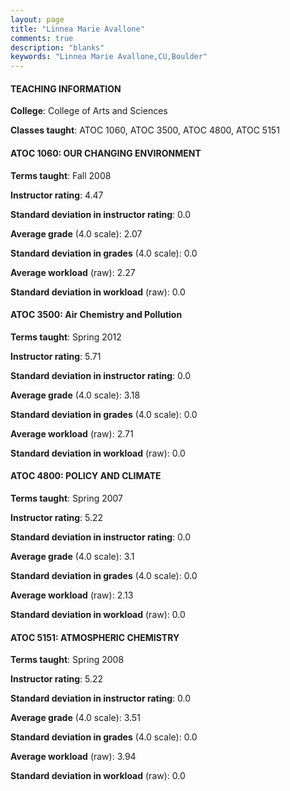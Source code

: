 ```yaml
---
layout: page
title: "Linnea Marie Avallone" 
comments: true
description: "blanks"
keywords: "Linnea Marie Avallone,CU,Boulder"
---
```

<head>
<script src="https://ajax.googleapis.com/ajax/libs/jquery/2.1.3/jquery.min.js"></script>
<script src="https://dl.dropboxusercontent.com/s/pc42nxpaw1ea4o9/highcharts.js?dl=0"></script>
<!-- <script src="../assets/js/highcharts.js"></script> -->
<style type="text/css">@font-face {
	font-family: "Bebas Neue";
	src: url(https://www.filehosting.org/file/details/544349/BebasNeue Regular.otf) format("opentype");
	}
	h1.Bebas { 
		font-family: "Bebas Neue", Verdana, Tahoma;
	}
</style>
</head>
	   
#### TEACHING INFORMATION

**College**: College of Arts and Sciences

**Classes taught**: ATOC 1060, ATOC 3500, ATOC 4800, ATOC 5151

#### ATOC 1060: OUR CHANGING ENVIRONMENT

**Terms taught**: Fall 2008

**Instructor rating**: 4.47

**Standard deviation in instructor rating**: 0.0

**Average grade** (4.0 scale): 2.07

**Standard deviation in grades** (4.0 scale): 0.0

**Average workload** (raw): 2.27

**Standard deviation in workload** (raw): 0.0

#### ATOC 3500: Air Chemistry and Pollution

**Terms taught**: Spring 2012

**Instructor rating**: 5.71

**Standard deviation in instructor rating**: 0.0

**Average grade** (4.0 scale): 3.18

**Standard deviation in grades** (4.0 scale): 0.0

**Average workload** (raw): 2.71

**Standard deviation in workload** (raw): 0.0

#### ATOC 4800: POLICY AND CLIMATE

**Terms taught**: Spring 2007

**Instructor rating**: 5.22

**Standard deviation in instructor rating**: 0.0

**Average grade** (4.0 scale): 3.1

**Standard deviation in grades** (4.0 scale): 0.0

**Average workload** (raw): 2.13

**Standard deviation in workload** (raw): 0.0

#### ATOC 5151: ATMOSPHERIC CHEMISTRY

**Terms taught**: Spring 2008

**Instructor rating**: 5.22

**Standard deviation in instructor rating**: 0.0

**Average grade** (4.0 scale): 3.51

**Standard deviation in grades** (4.0 scale): 0.0

**Average workload** (raw): 3.94

**Standard deviation in workload** (raw): 0.0

